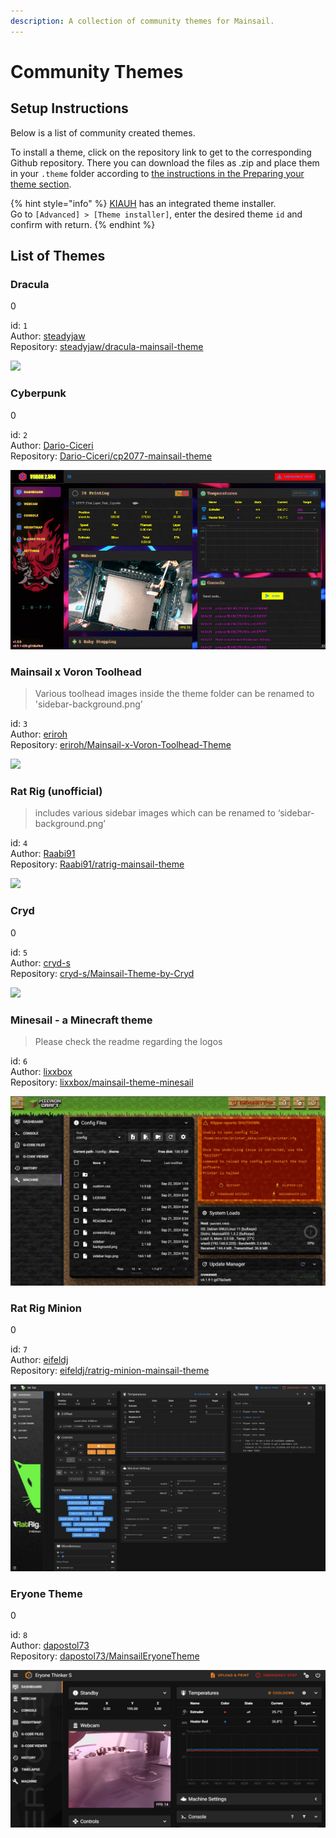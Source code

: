 ```yaml
---
description: A collection of community themes for Mainsail.
---
```


# Community Themes

## Setup Instructions <a href="#setup-instructions" id="setup-instructions"></a>

Below is a list of community created themes.

To install a theme, click on the repository link to get to the corresponding Github repository. There you can download the files as .zip and place them in your `.theme` folder according to [the instructions in the Preparing your theme section](https://docs.mainsail.xyz/theming/prepare#directory-structure).

{% hint style="info" %}
[KIAUH](https://docs.mainsail.xyz/setup/kiauh) has an integrated theme installer.\
Go to `[Advanced] > [Theme installer]`, enter the desired theme `id` and confirm with return.
{% endhint %}

## List of Themes
### Dracula
 0

 id: `1`  
 Author: [steadyjaw](https://www.github.com/steadyjaw/)  
 Repository: [steadyjaw/dracula-mainsail-theme](https://www.github.com/steadyjaw/dracula-mainsail-theme/)  

 ![](https://raw.githubusercontent.com/steadyjaw/dracula-mainsail-theme/master/screenshot.png)

 ### Cyberpunk
 0

 id: `2`  
 Author: [Dario-Ciceri](https://www.github.com/Dario-Ciceri/)  
 Repository: [Dario-Ciceri/cp2077-mainsail-theme](https://www.github.com/Dario-Ciceri/cp2077-mainsail-theme/)  

 ![](https://raw.githubusercontent.com/Dario-Ciceri/cp2077-mainsail-theme/master/screenshot.png)

 ### Mainsail x Voron Toolhead
 > Various toolhead images inside the theme folder can be renamed to 'sidebar-background.png'

 id: `3`  
 Author: [eriroh](https://www.github.com/eriroh/)  
 Repository: [eriroh/Mainsail-x-Voron-Toolhead-Theme](https://www.github.com/eriroh/Mainsail-x-Voron-Toolhead-Theme/)  

 ![](https://raw.githubusercontent.com/eriroh/Mainsail-x-Voron-Toolhead-Theme/master/screenshot.png)

 ### Rat Rig (unofficial)
 >  includes various sidebar images which can be renamed to ‘sidebar-background.png’

 id: `4`  
 Author: [Raabi91](https://www.github.com/Raabi91/)  
 Repository: [Raabi91/ratrig-mainsail-theme](https://www.github.com/Raabi91/ratrig-mainsail-theme/)  

 ![](https://raw.githubusercontent.com/Raabi91/ratrig-mainsail-theme/master/screenshot.png)

 ### Cryd
 0

 id: `5`  
 Author: [cryd-s](https://www.github.com/cryd-s/)  
 Repository: [cryd-s/Mainsail-Theme-by-Cryd](https://www.github.com/cryd-s/Mainsail-Theme-by-Cryd/)  

 ![](https://raw.githubusercontent.com/cryd-s/Mainsail-Theme-by-Cryd/master/screenshot.jpg)

 ### Minesail - a Minecraft theme
 >  Please check the readme regarding the logos

 id: `6`  
 Author: [lixxbox](https://www.github.com/lixxbox/)  
 Repository: [lixxbox/mainsail-theme-minesail](https://www.github.com/lixxbox/mainsail-theme-minesail/)  

 ![](https://raw.githubusercontent.com/lixxbox/mainsail-theme-minesail/master/screenshot.jpg)

 ### Rat Rig Minion
 0

 id: `7`  
 Author: [eifeldj](https://www.github.com/eifeldj/)  
 Repository: [eifeldj/ratrig-minion-mainsail-theme](https://www.github.com/eifeldj/ratrig-minion-mainsail-theme/)  

 ![](https://raw.githubusercontent.com/eifeldj/ratrig-minion-mainsail-theme/master/screenshot.jpg)

 ### Eryone Theme
 0

 id: `8`  
 Author: [dapostol73](https://www.github.com/dapostol73/)  
 Repository: [dapostol73/MainsailEryoneTheme](https://www.github.com/dapostol73/MainsailEryoneTheme/)  

 ![](https://raw.githubusercontent.com/dapostol73/MainsailEryoneTheme/master/screenshot.jpg)

 